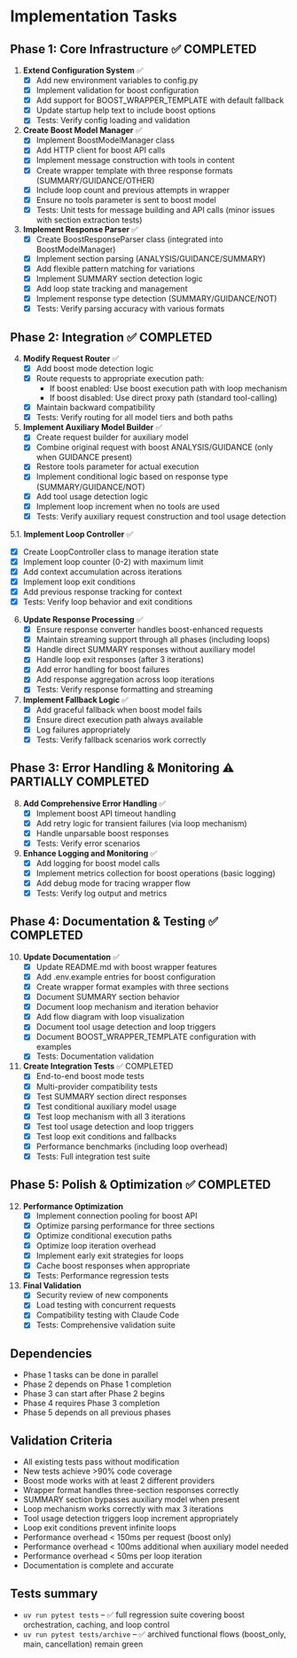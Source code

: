 # Implementation Tasks

## Phase 1: Core Infrastructure ✅ COMPLETED

1. **Extend Configuration System** ✅
   - [x] Add new environment variables to config.py
   - [x] Implement validation for boost configuration
   - [x] Add support for BOOST_WRAPPER_TEMPLATE with default fallback
   - [x] Update startup help text to include boost options
   - [x] Tests: Verify config loading and validation

2. **Create Boost Model Manager** ✅
   - [x] Implement BoostModelManager class
   - [x] Add HTTP client for boost API calls
   - [x] Implement message construction with tools in content
   - [x] Create wrapper template with three response formats (SUMMARY/GUIDANCE/OTHER)
   - [x] Include loop count and previous attempts in wrapper
   - [x] Ensure no tools parameter is sent to boost model
   - [x] Tests: Unit tests for message building and API calls (minor issues with section extraction tests)

3. **Implement Response Parser** ✅
   - [x] Create BoostResponseParser class (integrated into BoostModelManager)
   - [x] Implement section parsing (ANALYSIS/GUIDANCE/SUMMARY)
   - [x] Add flexible pattern matching for variations
   - [x] Implement SUMMARY section detection logic
   - [x] Add loop state tracking and management
   - [x] Implement response type detection (SUMMARY/GUIDANCE/NOT)
   - [x] Tests: Verify parsing accuracy with various formats

## Phase 2: Integration ✅ COMPLETED

4. **Modify Request Router** ✅
   - [x] Add boost mode detection logic
   - [x] Route requests to appropriate execution path:
     * If boost enabled: Use boost execution path with loop mechanism
     * If boost disabled: Use direct proxy path (standard tool-calling)
   - [x] Maintain backward compatibility
   - [x] Tests: Verify routing for all model tiers and both paths

5. **Implement Auxiliary Model Builder** ✅
   - [x] Create request builder for auxiliary model
   - [x] Combine original request with boost ANALYSIS/GUIDANCE (only when GUIDANCE present)
   - [x] Restore tools parameter for actual execution
   - [x] Implement conditional logic based on response type (SUMMARY/GUIDANCE/NOT)
   - [x] Add tool usage detection logic
   - [x] Implement loop increment when no tools are used
   - [x] Tests: Verify auxiliary request construction and tool usage detection

5.1. **Implement Loop Controller** ✅
   - [x] Create LoopController class to manage iteration state
   - [x] Implement loop counter (0-2) with maximum limit
   - [x] Add context accumulation across iterations
   - [x] Implement loop exit conditions
   - [x] Add previous response tracking for context
   - [x] Tests: Verify loop behavior and exit conditions

6. **Update Response Processing** ✅
   - [x] Ensure response converter handles boost-enhanced requests
   - [x] Maintain streaming support through all phases (including loops)
   - [x] Handle direct SUMMARY responses without auxiliary model
   - [x] Handle loop exit responses (after 3 iterations)
   - [x] Add error handling for boost failures
   - [x] Add response aggregation across loop iterations
   - [x] Tests: Verify response formatting and streaming

7. **Implement Fallback Logic** ✅
   - [x] Add graceful fallback when boost model fails
   - [x] Ensure direct execution path always available
   - [x] Log failures appropriately
   - [x] Tests: Verify fallback scenarios work correctly

## Phase 3: Error Handling & Monitoring ⚠️ PARTIALLY COMPLETED

8. **Add Comprehensive Error Handling** ✅
   - [x] Implement boost API timeout handling
   - [x] Add retry logic for transient failures (via loop mechanism)
   - [x] Handle unparsable boost responses
   - [x] Tests: Verify error scenarios

9. **Enhance Logging and Monitoring** ✅
   - [x] Add logging for boost model calls
   - [x] Implement metrics collection for boost operations (basic logging)
   - [x] Add debug mode for tracing wrapper flow
   - [x] Tests: Verify log output and metrics

## Phase 4: Documentation & Testing ✅ COMPLETED

10. **Update Documentation** ✅
    - [x] Update README.md with boost wrapper features
    - [x] Add .env.example entries for boost configuration
    - [x] Create wrapper format examples with three sections
    - [x] Document SUMMARY section behavior
    - [x] Document loop mechanism and iteration behavior
    - [x] Add flow diagram with loop visualization
    - [x] Document tool usage detection and loop triggers
    - [x] Document BOOST_WRAPPER_TEMPLATE configuration with examples
    - [x] Tests: Documentation validation

11. **Create Integration Tests** ✅ COMPLETED
    - [x] End-to-end boost mode tests
    - [x] Multi-provider compatibility tests
    - [x] Test SUMMARY section direct responses
    - [x] Test conditional auxiliary model usage
    - [x] Test loop mechanism with all 3 iterations
    - [x] Test tool usage detection and loop triggers
    - [x] Test loop exit conditions and fallbacks
    - [x] Performance benchmarks (including loop overhead)
    - [x] Tests: Full integration test suite

## Phase 5: Polish & Optimization ✅ COMPLETED

12. **Performance Optimization**
    - [x] Implement connection pooling for boost API
    - [x] Optimize parsing performance for three sections
    - [x] Optimize conditional execution paths
    - [x] Optimize loop iteration overhead
    - [x] Implement early exit strategies for loops
    - [x] Cache boost responses when appropriate
    - [x] Tests: Performance regression tests

13. **Final Validation**
    - [x] Security review of new components
    - [x] Load testing with concurrent requests
    - [x] Compatibility testing with Claude Code
    - [x] Tests: Comprehensive validation suite

## Dependencies

- Phase 1 tasks can be done in parallel
- Phase 2 depends on Phase 1 completion
- Phase 3 can start after Phase 2 begins
- Phase 4 requires Phase 3 completion
- Phase 5 depends on all previous phases

## Validation Criteria

- All existing tests pass without modification
- New tests achieve >90% code coverage
- Boost mode works with at least 2 different providers
- Wrapper format handles three-section responses correctly
- SUMMARY section bypasses auxiliary model when present
- Loop mechanism works correctly with max 3 iterations
- Tool usage detection triggers loop increment appropriately
- Loop exit conditions prevent infinite loops
- Performance overhead < 150ms per request (boost only)
- Performance overhead < 100ms additional when auxiliary model needed
- Performance overhead < 50ms per loop iteration
- Documentation is complete and accurate

## Tests summary

- `uv run pytest tests` – ✅ full regression suite covering boost orchestration, caching, and loop control
- `uv run pytest tests/archive` – ✅ archived functional flows (boost_only, main, cancellation) remain green
